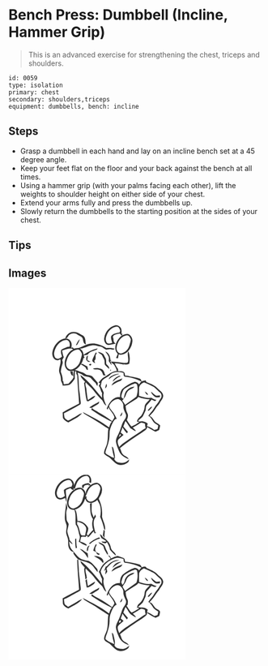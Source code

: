 # Bench Press: Dumbbell (Incline, Hammer Grip)
> This is an advanced exercise for strengthening the chest, triceps and shoulders.

``` 
id: 0059 
type: isolation 
primary: chest 
secondary: shoulders,triceps 
equipment: dumbbells, bench: incline 
``` 

## Steps

 - Grasp a dumbbell in each hand and lay on an incline bench set at a 45 degree angle.
 - Keep your feet flat on the floor and your back against the bench at all times.
 - Using a hammer grip (with your palms facing each other), lift the weights to shoulder height on either side of your chest.
 - Extend your arms fully and press the dumbbells up.
 - Slowly return the dumbbells to the starting position at the sides of your chest.

## Tips


## Images

<svg width="263pt" height="275pt" viewBox="0 0 263 275" xmlns="http://www.w3.org/2000/svg">
  <g fill="#FFF">
    <path d="M0 0h263v275H0V0m141.82 74.04c-.57 4.22 1.62 9.6 6.31 10.19 3.67-.37 7.27-1.32 10.9-2.01-2.74-1.31-3.77-3.99-3.33-6.89-.35-1.32-1.23-2.7-.71-4.1 2.45-2.84 6.4-3.16 9.8-4.03.99 1.04 2 2.07 3.04 3.09-5.82 4.68-10.08 11.92-9.52 19.56.1 2.94 1.75 5.43 3.6 7.57-.83 2.06-1.69 4.09-2.49 6.16l2.89.21c.32-1.9.69-3.8 1.04-5.7 4.46 1.51 9.13-.54 12.56-3.4 4.05-3.93 7.1-9.11 7.57-14.83 1.07-4.85-1.72-10.26-6.47-11.91-3.2-.65-6.22.94-9.01 2.25.26-.71.79-2.12 1.05-2.83l-1.66.42c.39-3.46.65-7.46-1.97-10.17-1.99-1.85-4.74-3.38-7.52-2.43-8.64 2.06-14.9 10.25-16.08 18.85m-57.77.42c3.95.44 3.89-4.48 6.91-5.78 3.35-2.27 7.93-2.35 11.22.08 2.83 1.98 7.28 2.84 8.08 6.72.56 3.03.9 6.9 4.49 7.76-.9-4.39-.19-9.82-4.16-12.86-4.57-2.47-9.06-6.07-14.58-5.52-5.67-.05-10.44 4.32-11.96 9.6M64.9 95.84c-.3 4.27 1.6 9.71 6.26 10.75 1.98.75 3.86-.48 5.64-1.19 1.97 6.86-3.85 13.7-1.16 20.51 1.37 3.19 2.05 6.59 2.1 10.06-.01 2.99 2.83 5.24 2.37 8.24 3.54-.23 7.21-.26 10.6-1.39 3.29-2.11 5.4-5.55 7.58-8.71-.25-3.7-.04-7.41.12-11.12.48.12 1.43.35 1.9.47.12 1.21.24 2.43.37 3.65.77 1.14 1.41 2.39 1.28 3.82.41 13.34 1.88 26.61 2.68 39.93-8.12 4.33-16.45 8.29-24.36 13 .26 2.85.08 5.74.45 8.58 1.73 3.05 4.79 5.07 7.97 6.38 6.93-4.3 15.07-7.33 20.3-13.83-4.68 1.08-8.15 4.63-12.42 6.61-2.88 1.3-5.34 3.87-8.49 4.32-1.77-1.06-3.65-2.2-4.88-3.89-.67-2.2-.75-4.53-1.04-6.79 8.08-3.76 15.77-8.32 23.53-12.68 1.86-.69 1.39-2.98 1.29-4.53-.71-5.39-1.1-10.82-2-16.19-1.35-8.86-.22-18.05-2.53-26.76 2.71.94 5.58 1.72 7.74 3.72 3.42 3.06 8.97 1.21 12.17 4.67 2.18 2.49 4.37 4.98 6.89 7.13.52 1.61 1.36 3.05 2.64 4.18l.54-4.61c-2.55-2.98-5.14-5.93-7.68-8.91-2.51-2.61-6.39-2.11-9.58-3.15-2.09-1.28-3.91-3.11-6.42-3.55-3.56-.93-6.7-3.53-10.55-3.01 3.46-2.29 6.93-4.87 8.84-8.69 2.53 1.26 4.97 2.69 7.08 4.59 1.01 1.37 1.27 4.14 3.58 3.49-.16-1.62-.48-3.22-.72-4.82-2.46-1.29-4.8-2.8-7.29-4.03-.57.09-1.72.25-2.3.33 2.18-2.62 2.82-5.99 3.8-9.14.38.07 1.14.22 1.51.3-.35-1.38-.83-2.72-1.25-4.07 2.21-.61 5.17.04 6.71-2.04 2.71-3.62 7.52-4.22 11.45-5.87 1.23-.3 1.94-1.28 2.44-2.37-7.51 1.63-14.43 5.28-20.8 9.47-.16-3.74-2.13-7.32-5.52-9.05 6.43-.42 11.98-4.33 18.36-4.94 4.06-.44 7.86 1.36 11.84 1.8 3.43.41 5.62 3.49 8.76 4.62 2.41-.19 4.8-1.25 7.22-.56 1.87.45 4.12 1.13 5.47-.73-3.9-1.64-8.17-1.54-12.29-1.12-5.44-3.48-11.62-5.6-17.94-6.7-8.2-1.02-15.53 3.47-22.79 6.48-2.39.13-4.79.39-7.09 1.11-.9-.63-1.78-1.28-2.65-1.95l-1.41 1.37c.18-2.97.93-6.12-.38-8.95-1.53-4.24-6.54-6.68-10.83-5.25-9.31 2.58-15.93 11.63-17.11 21.01m34.96-11.25c.41-.1 1.22-.32 1.62-.42 1.8-2.63 3.27-5.53 4.23-8.57-2.79 2.35-4.22 5.82-5.85 8.99m32.81 9.78c1.09 2.29 3.71 2.89 5.52 4.44 1.25 1.82 1.88 4 3.11 5.84 1.82 2.73.43 6.32 1.83 9.13 1.87 2.08 4 3.9 6.06 5.79.49-3.18-2.09-5.21-4.2-7.04-.51-3.31.44-7.12-1.76-9.94-1.04-1.62-1.61-3.51-2.83-5.01-2.21-1.78-5-2.62-7.73-3.21m10.74-.64c1.79 2.72 4.08 5.19 5.18 8.31.44 1.99.09 4.05-.02 6.06 1.23 2.09 2.54 4.15 4.15 5.98.19-2.12-.76-4-1.99-5.64.69-.49 1.36-.99 2.04-1.49l-1.56-.03c-.31-5.24-2.3-11.36-7.8-13.19m-14.05 1.6c-1.33 2.93-2.98 5.7-4.27 8.65-.39 1.48-1.7 3.5-.24 4.82.99 1.06 2.3 1.71 3.52 2.48-.39-1.28-.8-2.55-1.23-3.82 2.85-1.81 1.81-5.37 1.98-8.22.6-1.07 1.18-2.14 1.76-3.22-.38-.17-1.14-.52-1.52-.69m47.72 13.68c-.57 2.22-3.34 1.6-5.05 1.72-6.79-.92-13.63-1.59-20.46-2.19 1.16 2.05 2.97 3.51 4.89 4.8 1.46 3.04 3.57 5.84 4.03 9.27-7.32.26-12.57 5.93-18.71 9.15-3.63 1.67-5.73 5.24-8.37 7.98.63.32 1.9.95 2.54 1.26-.7 1.16-1.41 2.32-2.12 3.48 2.57 3.13 2.49 7.39 4.89 10.53-.31 2.46-.22 4.93 0 7.39-10.17-11.68-19.45-24.5-31.98-33.81.29 4.35 4.36 6.96 6.86 10.11-.37.34-1.11 1.01-1.48 1.34l-.04.71c1.47 8.79 1.68 17.76 3.93 26.41.48.14 1.46.42 1.95.56 3.87-2.3 8.64-3.98 10.75-8.29-4.23.89-7.53 3.96-11.08 6.23-.91-5.22-1.79-10.44-2.08-15.75-.13-3.49-2.83-7.08-.95-10.45 3.44 4.17 7.98 7.31 11.22 11.67 3.89 5.35 8.34 10.27 13.1 14.86 1.91 2.76 2.68 6.46 6.09 7.9-2.33-6-5.66-12.53-3.73-19.06-1.3-3.4-2.96-6.65-4.71-9.83.37-2.38 1.2-4.66 1.62-7.03 2.83-4.67 8.66-5.65 12.25-9.48 5.08-5.37 13.4-5 19.94-3.13.49 1.9-.31 5.07 2.16 5.67 8.44.98 16.91 2.93 24.31 7.24-1.16 1.37-2.3 2.76-3.37 4.2-1.34-2.28-3.77-3.93-6.46-3.95-6.87 2.24-13.21 6.05-18.52 10.91-2.45 3.32-3.54 7.76-3.06 11.82-2.47-.06-5.06-.1-7.29 1.11-6.45 2.96-9.97 9.61-12.55 15.87l1.38 1.54c.44-1.24.87-2.48 1.32-3.71 2.02 5.5 7.37 9.18 8.7 14.96-.63 2.18-2.21 3.92-3.41 5.79-6.46-4.84-13.19-9.3-20.28-13.14-3.24-2.04-7-3.36-9.67-6.2-.35.86-.66 1.73-.95 2.61 5.51 3.26 10.51 7.32 16.26 10.16 4.81 2.47 9.34 5.5 14.42 7.43-2.63 2.05-3.05 5.58-4.3 8.47-11.9-9.32-25.73-15.75-39-22.82.76 1.07 1.51 2.2 2.69 2.84 6.41 4.11 13.24 7.53 19.5 11.86 5.32 3.26 10.33 7 15.8 10.01-1.33 6.88-.29 13.98-1.82 20.84-.96 5.52-4.89 10.26-4.6 16.04 2.12 2.49 4.98 4.03 7.8 5.58 4.28 3.45 7.56 8.26 12.76 10.51 5.53 1.91 11.64-.08 15.77-4.07.35-1.18.71-2.35 1.07-3.52-2.86 2.96-6.7 5.61-11.02 5.16-3.28-.3-6.99-.54-9.42-3.07-.63-.95-2.26-2.04-1.48-3.28.17-.32.52-.94.69-1.26-.03-4.64-1.23-9.16-2.36-13.63-.2-1.3-1.03-2.23-2.23-2.72.76 5.49 1.71 10.99 3.56 16.22-2.94.51-5.63-2.13-8.27-3.31-1.94-1.33-5.84-2.48-4.68-5.52 1.38-5.01 3.62-9.75 4.64-14.87 1.52-4.92 1.14-10.11 1.43-15.17.94-4.89 2.81-9.6 5.18-13.97 1.35-1.92 2.62-4.59 5.35-4.54-2.11-4.07-4.01-8.33-7.15-11.74-1.66-2.31-4.08-4.64-4.14-7.63 1.6-3.21 3.9-6.2 7.08-7.99 2.56-1.59 6.01-2.76 8.76-.91 3.16 2.2 5.64 5.88 5.28 9.89-.21 4.36 2.29 8.07 3.8 11.97 1.01 3.19-.85 6.05-2.64 8.5-3.71 4.98-4.36 11.35-6.98 16.85-1.78 4.87-5.39 9.26-5.25 14.66.84 5.44 2.99 10.59 5.35 15.53 2.73 5.28 8.09 8.31 13.47 10.34-1.33-3.71-5.81-4.05-8.23-6.75-2.71-2.42-2.67-6.39-4.61-9.31 10.39-8.35 21.42-15.86 32.66-23.02 2.77-2.61 7.33-4.13 7.8-8.4 3.99 2.46 7.85 5.25 12.25 6.95 1.88-.84 3.91-1.47 5.52-2.79.67-2.09 1-4.25 1.48-6.38-1.57-1.8-3.6-3.03-5.66-4.17-4.29-2.31-5.02-8.61-10.23-9.66 2.95-3.32 6.28-6.37 8.47-10.3 2.11-3.96 5.86-6.74 7.63-10.92 2.08-2.94 4.74-6.11 4.09-9.99-.98-4.59-5.52-6.75-8.43-9.97-4.43-4.67-10.62-6.9-16.41-9.35-.26-.58-.79-1.75-1.05-2.33-2.13.19-4.2.74-6.21 1.48-.13-1.78-1-3.52-2.78-4.13-4.58-1.72-9.43-2.49-14.25-3.2-2.45-.61-4.9-1.32-7.46-1.22-.1-1.69.03-3.6-1.33-4.87-2.45-2.18-5.97-1.5-8.97-1.81l.16-2.89c-1.91-2.75-3.9-5.5-4.92-8.73 4.15.11 8.24.83 12.3 1.67.05.51.15 1.55.19 2.07.06-.55.16-1.64.21-2.18 2.95.6 5.97.52 8.7-.85 1.34-6.05 1-12.7-1.32-18.45-2.29 4.89.86 10.46-.53 15.59m-61.69-2.47c.86.82 1.71 1.66 2.55 2.51l3.69-.12c-1.49-.9-3.09-1.56-4.68-2.24.18-2.37.39-4.73.73-7.07-2.59 1.52-2.76 4.2-2.29 6.92m5.9 5.57c-1.12-.18-2.93 1.57-1.17 2.15 1.95 1.17 4.17-2.44 1.17-2.15m3.87 6.93c2.28 2.32 5.88.7 8.71 1.65 4.09.58 5.35 5.05 6.63 8.32 1.21.18 2.43.29 3.66.36-.36-.5-1.1-1.48-1.46-1.97-.62-3.04-1.93-6.55-5.06-7.75-3.93-1.55-8.4-1.71-12.48-.61m25.44 2.06c.03 3.27 3.1-1.4 0 0m3.78 8.15c-2.52 1.23-5.31 2.75-5.76 5.82 4.32-4.13 9.74-6.63 15.55-7.89-3.42-.68-6.77.6-9.79 2.07m.02 9.18c3.82-3.18 7.49-6.76 12.47-8.05-.95-.2-1.9-.41-2.84-.61-3.97 1.79-8.34 4.15-9.63 8.66m-1.76 5.73c4.13-2.59 8.29-5.17 12.95-6.72 1.85-.48 2.42-2.42 3.21-3.92-5.84 2.53-13.38 4.23-16.16 10.64m-7.7-2.65c-.75 2.23-1.45 4.49-1.81 6.83 2.37-1.48 3.62-4.41 1.81-6.83m-25.13 35.53c1.29.08 2.58.14 3.88.15 3.24-2.29 6.84-4.05 10.02-6.41.23-.74.68-2.2.9-2.93-4.9 3.09-10.54 5.18-14.8 9.19m45.51 12.5c2.89-.38 3.27-3.45 3.27-5.81-1.56 1.64-2.5 3.71-3.27 5.81z"/>
    <path d="M145.91 68.82c2.51-6.13 8.2-11.49 15.08-11.77 2.89.49 3.63 3.67 4.6 5.97-.22.65-.64 1.94-.85 2.59-3.9.69-8.11 1.39-11.3 3.89-3.41 3.11-.24 8.03.23 11.76-2.5.33-5.59 1.79-7.74-.24-2.76-3.56-1.79-8.42-.02-12.2zM175.15 70c3.4-.8 5.19 3.3 6.18 5.87-.2 3.11-1.39 6.03-2.19 9.01-1.5 5.76-6.36 10.52-12.16 11.86-3.95.05-6.99-3.9-6.79-7.69.86-8.34 5.89-17.7 14.96-19.05zM67.48 96.96c1.07-9.59 8.26-19.75 18.58-20.25 4.42.71 5.48 6.25 4.36 9.91-1.08.15-2.14.3-3.21.47-2.97 1.47-6.29 2.28-9.03 4.21-1.2 3.32.09 6.83 1.14 9.99-2.08 2.06-5.18 4.16-8.19 2.86-2.91-.99-3.36-4.57-3.65-7.19z"/>
    <path d="M79.49 92.51c5.25-1.44 11.01-4.74 16.31-1.83-5.91 2.53-9.55 8.56-11.54 14.44-1.79 5.19-1.57 11.94 2.83 15.78 2.83 2.26 6.41 1.97 9.73 1.36-.28 3.22-1.14 6.47-.35 9.69-1.78 3.68-4.95 6.29-7.44 9.44-2.35.4-4.72.66-7.08.96-.29-1.61-.58-3.22-.81-4.85l-.94.18c.61-4.82-1.04-9.33-2.67-13.76.21-4.15 1.38-8.17 2.59-12.12.63-1.77-.03-3.59-.56-5.28.76-1.49 1.58-2.95 2.4-4.41-1.38-3.04-1.95-6.33-2.47-9.6m11.84 30.71c1.04 2.43 1.02 6.05 4.3 6.63-.05-2.17-.25-4.33-.41-6.5-.97-.03-2.92-.1-3.89-.13z"/>
    <path d="M102.05 90.97c3.6-.85 5.46 3.49 6.73 6.13.05 3.51-1.48 6.78-2.32 10.13-1.68 6.69-7.49 12.52-14.44 13.41-5.69-.8-8.11-7.81-5.95-12.65 1.77-7.89 7.46-15.87 15.98-17.02zM193.51 149c-.39-4.42 3.5-8.45 7.52-9.56 3.9 1.55 7.64 3.51 11.45 5.27 4.95 1.98 8.01 6.58 12.06 9.83 2.66 2.04 3.03 6.29.98 8.87-1.95 2.49-3.03 5.55-5.2 7.85-3.25 3.29-4.76 7.83-7.91 11.18-1.94 2.04-3.65 4.28-5.18 6.65 5.01 2.29 5.86 8.43 10.26 11.39 1.43.99 2.96 1.82 4.45 2.72-.38 1.78-.48 3.65-1.2 5.34-1.54.53-3.14.82-4.71 1.21-3.42-2.13-6.81-4.51-10.78-5.49.09-1.37 1.4-2.91.75-4.22-2.17-1.9-5.16-2.37-7.84-3.16-2.05.4-4.23.79-5.89-.78 2.53-2.66 6.22-4.42 7.64-7.97 1.02-2.38 2.13-4.71 3.25-7.04.85-2.64-.13-5.9 1.99-8.08 2.34-2.62 4.76-5.17 6.9-7.97 1.7.78 3.41 1.53 5.13 2.3.7-.65 1.4-1.29 2.1-1.94-2.75-.36-5.21-1.61-7.45-3.18-6.27 1.3-12.45-.91-18.36-2.78-.05-3.49-.04-6.96.04-10.44m8.49 4.07c1.19 1.95 2.08 5.09 4.95 4.75-1.07-2.11-2.77-3.8-4.95-4.75m9.13.09c.82 3.05 3.05 5.47 5.44 7.42 2.13 1.91 5.18.97 7.74.8.05-.89.1-1.79.16-2.69-1.84.28-3.68.6-5.54.55-2.95-1.55-5.07-4.22-7.8-6.08m-4.26 26.92l-.4 1.25c.43 0 1.29.01 1.72.02 1.85-1.83 3.58-3.81 4.84-6.1-2.81.32-4.06 3.29-6.16 4.83zM176.35 146.24c3.06-1.99 6.4-3.51 9.84-4.71 1.43-.71 3.01 0 4.2.85 1.64 5.85 1.16 12.38-.76 18.08-5.42 4.23-11.34 7.98-16.76 12.28-1.23-2.24-2.62-4.39-4.3-6.32 1.51-2.06 3.18-4 4.52-6.18 1.21-2.48 1.7-5.35 3.63-7.43 2.57-3.35 7.31-3.73 9.99-6.96-4.66-.07-8.89 2.64-11.89 6-3.03 3.36-2.82 8.15-4.54 12.12-.99-1.01-2.36-1.72-3.04-2.98-.01-3.02 1.24-5.86 2.27-8.64.99-3.17 4.3-4.44 6.84-6.11z"/>
    <path d="M189.2 164.28c1.37-.74 2.25-2.06 3.23-3.22 5.34 2.25 11.16 3.28 16.94 3.51-2.93 3.5-7.66 6.47-7.66 11.54-.37 4.58-2.46 8.91-5.05 12.63-2.67 2.62-6.4 4.85-6.04 9.17.94-.07 2.82-.23 3.76-.3a44.31 44.31 0 0 1-12.16 7.19c-2.62-2.99-4.86-6.29-6.8-9.75 1.19-3.01 2.58-6.55.9-9.64-1.83-3.46-2.49-7.3-2.7-11.17 5.1-3.47 10.37-6.67 15.58-9.96z"/>
    <path d="M173.24 196.65c3.01 3.18 4.95 7.14 7.47 10.67 2.86 1.24 5.07 3.67 8.14 4.46-1.03-2.21-2.86-3.84-4.74-5.31 4.06-2.22 7.96-4.71 11.88-7.15 2.15-.53 4.23.64 6.21 1.35.2 2.24.58 4.46 1.05 6.66-3.41 1.32-6.06 3.91-9.08 5.87-7.79 5.15-15.56 10.33-23.2 15.69-2.57 1.73-4.79 3.91-6.82 6.24-1.44-3.25-3.39-7.14-1.66-10.64 2.45-2.68 5.37-4.87 8-7.37-1.41-1.18-2.82-2.36-4.21-3.57 1.05-2.43 1.9-4.94 2.67-7.48 1.96 3.15 4.09 6.18 6.61 8.91.47-.8.93-1.59 1.4-2.38-2.31-2.56-4.49-5.22-6.75-7.81 1.09-2.68 1.92-5.46 3.03-8.14z"/>
    <path d="M165.31 215.92c.52.51 1.04 1.04 1.56 1.57-1.15 1.04-2.31 2.07-3.47 3.11.63-1.56 1.26-3.13 1.91-4.68z"/>
  </g>
  <g fill="#333">
    <path d="M141.82 74.04c1.18-8.6 7.44-16.79 16.08-18.85 2.78-.95 5.53.58 7.52 2.43 2.62 2.71 2.36 6.71 1.97 10.17l1.66-.42c-.26.71-.79 2.12-1.05 2.83 2.79-1.31 5.81-2.9 9.01-2.25 4.75 1.65 7.54 7.06 6.47 11.91-.47 5.72-3.52 10.9-7.57 14.83-3.43 2.86-8.1 4.91-12.56 3.4-.35 1.9-.72 3.8-1.04 5.7l-2.89-.21c.8-2.07 1.66-4.1 2.49-6.16-1.85-2.14-3.5-4.63-3.6-7.57-.56-7.64 3.7-14.88 9.52-19.56-1.04-1.02-2.05-2.05-3.04-3.09-3.4.87-7.35 1.19-9.8 4.03-.52 1.4.36 2.78.71 4.1-.44 2.9.59 5.58 3.33 6.89-3.63.69-7.23 1.64-10.9 2.01-4.69-.59-6.88-5.97-6.31-10.19m4.09-5.22c-1.77 3.78-2.74 8.64.02 12.2 2.15 2.03 5.24.57 7.74.24-.47-3.73-3.64-8.65-.23-11.76 3.19-2.5 7.4-3.2 11.3-3.89.21-.65.63-1.94.85-2.59-.97-2.3-1.71-5.48-4.6-5.97-6.88.28-12.57 5.64-15.08 11.77M175.15 70c-9.07 1.35-14.1 10.71-14.96 19.05-.2 3.79 2.84 7.74 6.79 7.69 5.8-1.34 10.66-6.1 12.16-11.86.8-2.98 1.99-5.9 2.19-9.01-.99-2.57-2.78-6.67-6.18-5.87zM84.05 74.46c1.52-5.28 6.29-9.65 11.96-9.6 5.52-.55 10.01 3.05 14.58 5.52 3.97 3.04 3.26 8.47 4.16 12.86-3.59-.86-3.93-4.73-4.49-7.76-.8-3.88-5.25-4.74-8.08-6.72-3.29-2.43-7.87-2.35-11.22-.08-3.02 1.3-2.96 6.22-6.91 5.78z"/>
    <path d="M64.9 95.84c1.18-9.38 7.8-18.43 17.11-21.01 4.29-1.43 9.3 1.01 10.83 5.25 1.31 2.83.56 5.98.38 8.95l1.41-1.37c.87.67 1.75 1.32 2.65 1.95 2.3-.72 4.7-.98 7.09-1.11 7.26-3.01 14.59-7.5 22.79-6.48 6.32 1.1 12.5 3.22 17.94 6.7 4.12-.42 8.39-.52 12.29 1.12-1.35 1.86-3.6 1.18-5.47.73-2.42-.69-4.81.37-7.22.56-3.14-1.13-5.33-4.21-8.76-4.62-3.98-.44-7.78-2.24-11.84-1.8-6.38.61-11.93 4.52-18.36 4.94 3.39 1.73 5.36 5.31 5.52 9.05 6.37-4.19 13.29-7.84 20.8-9.47-.5 1.09-1.21 2.07-2.44 2.37-3.93 1.65-8.74 2.25-11.45 5.87-1.54 2.08-4.5 1.43-6.71 2.04.42 1.35.9 2.69 1.25 4.07-.37-.08-1.13-.23-1.51-.3-.98 3.15-1.62 6.52-3.8 9.14.58-.08 1.73-.24 2.3-.33 2.49 1.23 4.83 2.74 7.29 4.03.24 1.6.56 3.2.72 4.82-2.31.65-2.57-2.12-3.58-3.49-2.11-1.9-4.55-3.33-7.08-4.59-1.91 3.82-5.38 6.4-8.84 8.69 3.85-.52 6.99 2.08 10.55 3.01 2.51.44 4.33 2.27 6.42 3.55 3.19 1.04 7.07.54 9.58 3.15 2.54 2.98 5.13 5.93 7.68 8.91l-.54 4.61c-1.28-1.13-2.12-2.57-2.64-4.18-2.52-2.15-4.71-4.64-6.89-7.13-3.2-3.46-8.75-1.61-12.17-4.67-2.16-2-5.03-2.78-7.74-3.72 2.31 8.71 1.18 17.9 2.53 26.76.9 5.37 1.29 10.8 2 16.19.1 1.55.57 3.84-1.29 4.53-7.76 4.36-15.45 8.92-23.53 12.68.29 2.26.37 4.59 1.04 6.79 1.23 1.69 3.11 2.83 4.88 3.89 3.15-.45 5.61-3.02 8.49-4.32 4.27-1.98 7.74-5.53 12.42-6.61-5.23 6.5-13.37 9.53-20.3 13.83-3.18-1.31-6.24-3.33-7.97-6.38-.37-2.84-.19-5.73-.45-8.58 7.91-4.71 16.24-8.67 24.36-13-.8-13.32-2.27-26.59-2.68-39.93.13-1.43-.51-2.68-1.28-3.82-.13-1.22-.25-2.44-.37-3.65-.47-.12-1.42-.35-1.9-.47-.16 3.71-.37 7.42-.12 11.12-2.18 3.16-4.29 6.6-7.58 8.71-3.39 1.13-7.06 1.16-10.6 1.39.46-3-2.38-5.25-2.37-8.24-.05-3.47-.73-6.87-2.1-10.06-2.69-6.81 3.13-13.65 1.16-20.51-1.78.71-3.66 1.94-5.64 1.19-4.66-1.04-6.56-6.48-6.26-10.75m2.58 1.12c.29 2.62.74 6.2 3.65 7.19 3.01 1.3 6.11-.8 8.19-2.86-1.05-3.16-2.34-6.67-1.14-9.99 2.74-1.93 6.06-2.74 9.03-4.21 1.07-.17 2.13-.32 3.21-.47 1.12-3.66.06-9.2-4.36-9.91-10.32.5-17.51 10.66-18.58 20.25m12.01-4.45c.52 3.27 1.09 6.56 2.47 9.6-.82 1.46-1.64 2.92-2.4 4.41.53 1.69 1.19 3.51.56 5.28-1.21 3.95-2.38 7.97-2.59 12.12 1.63 4.43 3.28 8.94 2.67 13.76l.94-.18c.23 1.63.52 3.24.81 4.85 2.36-.3 4.73-.56 7.08-.96 2.49-3.15 5.66-5.76 7.44-9.44-.79-3.22.07-6.47.35-9.69-3.32.61-6.9.9-9.73-1.36-4.4-3.84-4.62-10.59-2.83-15.78 1.99-5.88 5.63-11.91 11.54-14.44-5.3-2.91-11.06.39-16.31 1.83m22.56-1.54c-8.52 1.15-14.21 9.13-15.98 17.02-2.16 4.84.26 11.85 5.95 12.65 6.95-.89 12.76-6.72 14.44-13.41.84-3.35 2.37-6.62 2.32-10.13-1.27-2.64-3.13-6.98-6.73-6.13z"/>
    <path d="M99.86 84.59c1.63-3.17 3.06-6.64 5.85-8.99-.96 3.04-2.43 5.94-4.23 8.57-.4.1-1.21.32-1.62.42zM132.67 94.37c2.73.59 5.52 1.43 7.73 3.21 1.22 1.5 1.79 3.39 2.83 5.01 2.2 2.82 1.25 6.63 1.76 9.94 2.11 1.83 4.69 3.86 4.2 7.04-2.06-1.89-4.19-3.71-6.06-5.79-1.4-2.81-.01-6.4-1.83-9.13-1.23-1.84-1.86-4.02-3.11-5.84-1.81-1.55-4.43-2.15-5.52-4.44zM143.41 93.73c5.5 1.83 7.49 7.95 7.8 13.19l1.56.03c-.68.5-1.35 1-2.04 1.49 1.23 1.64 2.18 3.52 1.99 5.64-1.61-1.83-2.92-3.89-4.15-5.98.11-2.01.46-4.07.02-6.06-1.1-3.12-3.39-5.59-5.18-8.31zM129.36 95.33c.38.17 1.14.52 1.52.69-.58 1.08-1.16 2.15-1.76 3.22-.17 2.85.87 6.41-1.98 8.22.43 1.27.84 2.54 1.23 3.82-1.22-.77-2.53-1.42-3.52-2.48-1.46-1.32-.15-3.34.24-4.82 1.29-2.95 2.94-5.72 4.27-8.65z"/>
    <path d="M177.08 109.01c1.39-5.13-1.76-10.7.53-15.59 2.32 5.75 2.66 12.4 1.32 18.45-2.73 1.37-5.75 1.45-8.7.85-.05.54-.15 1.63-.21 2.18-.04-.52-.14-1.56-.19-2.07-4.06-.84-8.15-1.56-12.3-1.67 1.02 3.23 3.01 5.98 4.92 8.73l-.16 2.89c3 .31 6.52-.37 8.97 1.81 1.36 1.27 1.23 3.18 1.33 4.87 2.56-.1 5.01.61 7.46 1.22 4.82.71 9.67 1.48 14.25 3.2 1.78.61 2.65 2.35 2.78 4.13 2.01-.74 4.08-1.29 6.21-1.48.26.58.79 1.75 1.05 2.33 5.79 2.45 11.98 4.68 16.41 9.35 2.91 3.22 7.45 5.38 8.43 9.97.65 3.88-2.01 7.05-4.09 9.99-1.77 4.18-5.52 6.96-7.63 10.92-2.19 3.93-5.52 6.98-8.47 10.3 5.21 1.05 5.94 7.35 10.23 9.66 2.06 1.14 4.09 2.37 5.66 4.17-.48 2.13-.81 4.29-1.48 6.38-1.61 1.32-3.64 1.95-5.52 2.79-4.4-1.7-8.26-4.49-12.25-6.95-.47 4.27-5.03 5.79-7.8 8.4-11.24 7.16-22.27 14.67-32.66 23.02 1.94 2.92 1.9 6.89 4.61 9.31 2.42 2.7 6.9 3.04 8.23 6.75-5.38-2.03-10.74-5.06-13.47-10.34-2.36-4.94-4.51-10.09-5.35-15.53-.14-5.4 3.47-9.79 5.25-14.66 2.62-5.5 3.27-11.87 6.98-16.85 1.79-2.45 3.65-5.31 2.64-8.5-1.51-3.9-4.01-7.61-3.8-11.97.36-4.01-2.12-7.69-5.28-9.89-2.75-1.85-6.2-.68-8.76.91-3.18 1.79-5.48 4.78-7.08 7.99.06 2.99 2.48 5.32 4.14 7.63 3.14 3.41 5.04 7.67 7.15 11.74-2.73-.05-4 2.62-5.35 4.54-2.37 4.37-4.24 9.08-5.18 13.97-.29 5.06.09 10.25-1.43 15.17-1.02 5.12-3.26 9.86-4.64 14.87-1.16 3.04 2.74 4.19 4.68 5.52 2.64 1.18 5.33 3.82 8.27 3.31-1.85-5.23-2.8-10.73-3.56-16.22 1.2.49 2.03 1.42 2.23 2.72 1.13 4.47 2.33 8.99 2.36 13.63-.17.32-.52.94-.69 1.26-.78 1.24.85 2.33 1.48 3.28 2.43 2.53 6.14 2.77 9.42 3.07 4.32.45 8.16-2.2 11.02-5.16-.36 1.17-.72 2.34-1.07 3.52-4.13 3.99-10.24 5.98-15.77 4.07-5.2-2.25-8.48-7.06-12.76-10.51-2.82-1.55-5.68-3.09-7.8-5.58-.29-5.78 3.64-10.52 4.6-16.04 1.53-6.86.49-13.96 1.82-20.84-5.47-3.01-10.48-6.75-15.8-10.01-6.26-4.33-13.09-7.75-19.5-11.86-1.18-.64-1.93-1.77-2.69-2.84 13.27 7.07 27.1 13.5 39 22.82 1.25-2.89 1.67-6.42 4.3-8.47-5.08-1.93-9.61-4.96-14.42-7.43-5.75-2.84-10.75-6.9-16.26-10.16.29-.88.6-1.75.95-2.61 2.67 2.84 6.43 4.16 9.67 6.2 7.09 3.84 13.82 8.3 20.28 13.14 1.2-1.87 2.78-3.61 3.41-5.79-1.33-5.78-6.68-9.46-8.7-14.96-.45 1.23-.88 2.47-1.32 3.71l-1.38-1.54c2.58-6.26 6.1-12.91 12.55-15.87 2.23-1.21 4.82-1.17 7.29-1.11-.48-4.06.61-8.5 3.06-11.82 5.31-4.86 11.65-8.67 18.52-10.91 2.69.02 5.12 1.67 6.46 3.95 1.07-1.44 2.21-2.83 3.37-4.2-7.4-4.31-15.87-6.26-24.31-7.24-2.47-.6-1.67-3.77-2.16-5.67-6.54-1.87-14.86-2.24-19.94 3.13-3.59 3.83-9.42 4.81-12.25 9.48-.42 2.37-1.25 4.65-1.62 7.03 1.75 3.18 3.41 6.43 4.71 9.83-1.93 6.53 1.4 13.06 3.73 19.06-3.41-1.44-4.18-5.14-6.09-7.9-4.76-4.59-9.21-9.51-13.1-14.86-3.24-4.36-7.78-7.5-11.22-11.67-1.88 3.37.82 6.96.95 10.45.29 5.31 1.17 10.53 2.08 15.75 3.55-2.27 6.85-5.34 11.08-6.23-2.11 4.31-6.88 5.99-10.75 8.29-.49-.14-1.47-.42-1.95-.56-2.25-8.65-2.46-17.62-3.93-26.41l.04-.71c.37-.33 1.11-1 1.48-1.34-2.5-3.15-6.57-5.76-6.86-10.11 12.53 9.31 21.81 22.13 31.98 33.81-.22-2.46-.31-4.93 0-7.39-2.4-3.14-2.32-7.4-4.89-10.53.71-1.16 1.42-2.32 2.12-3.48-.64-.31-1.91-.94-2.54-1.26 2.64-2.74 4.74-6.31 8.37-7.98 6.14-3.22 11.39-8.89 18.71-9.15-.46-3.43-2.57-6.23-4.03-9.27-1.92-1.29-3.73-2.75-4.89-4.8 6.83.6 13.67 1.27 20.46 2.19 1.71-.12 4.48.5 5.05-1.72M193.51 149c-.08 3.48-.09 6.95-.04 10.44 5.91 1.87 12.09 4.08 18.36 2.78 2.24 1.57 4.7 2.82 7.45 3.18-.7.65-1.4 1.29-2.1 1.94-1.72-.77-3.43-1.52-5.13-2.3-2.14 2.8-4.56 5.35-6.9 7.97-2.12 2.18-1.14 5.44-1.99 8.08-1.12 2.33-2.23 4.66-3.25 7.04-1.42 3.55-5.11 5.31-7.64 7.97 1.66 1.57 3.84 1.18 5.89.78 2.68.79 5.67 1.26 7.84 3.16.65 1.31-.66 2.85-.75 4.22 3.97.98 7.36 3.36 10.78 5.49 1.57-.39 3.17-.68 4.71-1.21.72-1.69.82-3.56 1.2-5.34-1.49-.9-3.02-1.73-4.45-2.72-4.4-2.96-5.25-9.1-10.26-11.39 1.53-2.37 3.24-4.61 5.18-6.65 3.15-3.35 4.66-7.89 7.91-11.18 2.17-2.3 3.25-5.36 5.2-7.85 2.05-2.58 1.68-6.83-.98-8.87-4.05-3.25-7.11-7.85-12.06-9.83-3.81-1.76-7.55-3.72-11.45-5.27-4.02 1.11-7.91 5.14-7.52 9.56m-17.16-2.76c-2.54 1.67-5.85 2.94-6.84 6.11-1.03 2.78-2.28 5.62-2.27 8.64.68 1.26 2.05 1.97 3.04 2.98 1.72-3.97 1.51-8.76 4.54-12.12 3-3.36 7.23-6.07 11.89-6-2.68 3.23-7.42 3.61-9.99 6.96-1.93 2.08-2.42 4.95-3.63 7.43-1.34 2.18-3.01 4.12-4.52 6.18 1.68 1.93 3.07 4.08 4.3 6.32 5.42-4.3 11.34-8.05 16.76-12.28 1.92-5.7 2.4-12.23.76-18.08-1.19-.85-2.77-1.56-4.2-.85-3.44 1.2-6.78 2.72-9.84 4.71m12.85 18.04c-5.21 3.29-10.48 6.49-15.58 9.96.21 3.87.87 7.71 2.7 11.17 1.68 3.09.29 6.63-.9 9.64 1.94 3.46 4.18 6.76 6.8 9.75a44.31 44.31 0 0 0 12.16-7.19c-.94.07-2.82.23-3.76.3-.36-4.32 3.37-6.55 6.04-9.17 2.59-3.72 4.68-8.05 5.05-12.63 0-5.07 4.73-8.04 7.66-11.54-5.78-.23-11.6-1.26-16.94-3.51-.98 1.16-1.86 2.48-3.23 3.22m-15.96 32.37c-1.11 2.68-1.94 5.46-3.03 8.14 2.26 2.59 4.44 5.25 6.75 7.81-.47.79-.93 1.58-1.4 2.38-2.52-2.73-4.65-5.76-6.61-8.91-.77 2.54-1.62 5.05-2.67 7.48 1.39 1.21 2.8 2.39 4.21 3.57-2.63 2.5-5.55 4.69-8 7.37-1.73 3.5.22 7.39 1.66 10.64 2.03-2.33 4.25-4.51 6.82-6.24 7.64-5.36 15.41-10.54 23.2-15.69 3.02-1.96 5.67-4.55 9.08-5.87-.47-2.2-.85-4.42-1.05-6.66-1.98-.71-4.06-1.88-6.21-1.35-3.92 2.44-7.82 4.93-11.88 7.15 1.88 1.47 3.71 3.1 4.74 5.31-3.07-.79-5.28-3.22-8.14-4.46-2.52-3.53-4.46-7.49-7.47-10.67m-7.93 19.27c-.65 1.55-1.28 3.12-1.91 4.68 1.16-1.04 2.32-2.07 3.47-3.11-.52-.53-1.04-1.06-1.56-1.57zM115.39 106.54c-.47-2.72-.3-5.4 2.29-6.92-.34 2.34-.55 4.7-.73 7.07 1.59.68 3.19 1.34 4.68 2.24l-3.69.12c-.84-.85-1.69-1.69-2.55-2.51zM121.29 112.11c3-.29.78 3.32-1.17 2.15-1.76-.58.05-2.33 1.17-2.15z"/>
    <path d="M125.16 119.04c4.08-1.1 8.55-.94 12.48.61 3.13 1.2 4.44 4.71 5.06 7.75.36.49 1.1 1.47 1.46 1.97a40.48 40.48 0 0 1-3.66-.36c-1.28-3.27-2.54-7.74-6.63-8.32-2.83-.95-6.43.67-8.71-1.65zM150.6 121.1c3.1-1.4.03 3.27 0 0zM91.33 123.22c.97.03 2.92.1 3.89.13.16 2.17.36 4.33.41 6.5-3.28-.58-3.26-4.2-4.3-6.63zM154.38 129.25c3.02-1.47 6.37-2.75 9.79-2.07-5.81 1.26-11.23 3.76-15.55 7.89.45-3.07 3.24-4.59 5.76-5.82zM154.4 138.43c1.29-4.51 5.66-6.87 9.63-8.66.94.2 1.89.41 2.84.61-4.98 1.29-8.65 4.87-12.47 8.05zM152.64 144.16c2.78-6.41 10.32-8.11 16.16-10.64-.79 1.5-1.36 3.44-3.21 3.92-4.66 1.55-8.82 4.13-12.95 6.72zM144.94 141.51c1.81 2.42.56 5.35-1.81 6.83.36-2.34 1.06-4.6 1.81-6.83zM202 153.07c2.18.95 3.88 2.64 4.95 4.75-2.87.34-3.76-2.8-4.95-4.75zM211.13 153.16c2.73 1.86 4.85 4.53 7.8 6.08 1.86.05 3.7-.27 5.54-.55-.06.9-.11 1.8-.16 2.69-2.56.17-5.61 1.11-7.74-.8-2.39-1.95-4.62-4.37-5.44-7.42zM119.81 177.04c4.26-4.01 9.9-6.1 14.8-9.19-.22.73-.67 2.19-.9 2.93-3.18 2.36-6.78 4.12-10.02 6.41-1.3-.01-2.59-.07-3.88-.15zM206.87 180.08c2.1-1.54 3.35-4.51 6.16-4.83-1.26 2.29-2.99 4.27-4.84 6.1-.43-.01-1.29-.02-1.72-.02l.4-1.25zM165.32 189.54c.77-2.1 1.71-4.17 3.27-5.81 0 2.36-.38 5.43-3.27 5.81z"/>
  </g>
</svg>

<svg width="263pt" height="275pt" viewBox="0 0 263 275" xmlns="http://www.w3.org/2000/svg">
  <g fill="#FFF">
    <path d="M0 0h263v275H0V0m109.03 1.93c-6.36 2.92-10.78 9.28-11.94 16.11 1.21-5.66-3.16-11.9-9.08-11.74-10.17 1.28-17.87 10.76-19.12 20.6-.28 3.85 1.22 8.65 5.17 10.09 3.43 1.35 6.84-.75 10.04-1.81.51 1.99 1.02 3.98 1.48 5.98 1.54-5.99-1.38-11.77-.4-17.77 2.22-.95 4.44-1.9 6.68-2.79.44.48 1.32 1.45 1.75 1.94.94.35 1.87.7 2.79 1.1-4.49 2.94-7.2 7.87-8.81 12.87-1.46 4.26-1.2 9.31 1.56 13 1.94 2.68 5.41 3.42 8.52 3.42 2.76 6.95.96 14.47 1.96 21.67 3.98 4.88 4.03 11.31 5.87 17.07.76 2.86-.72 5.68-1.34 8.43.33.12.97.36 1.29.47 3.03 2.33 6.46 4.23 10.11 5.38l.32-1.6c-2.63-2.56-6.26-3.61-9.68-4.64.46-2.16.72-4.37 1.34-6.49 2.2-1.46 5.03-.28 7.46-.38l-.34-1.59h2.65l-.09 2.33c4.09-1.86 5.61-6.5 9.14-9.08l1.08 3.03c.95-.26 1.9-.52 2.86-.78-.41-.11-1.23-.32-1.63-.43-1.78-7.49-4.92-16.86.86-23.37-.2-.84-.61-2.51-.81-3.35-.89 1.46-1.75 2.95-2.59 4.45-.9-2.65-2.1-5.22-2.77-7.94-.42-4.47-.01-8.96.05-13.43l-2.63 1c.63 7.72-.36 16.23 4.43 22.88-1.87 5.19-1.42 10.78.3 15.94a44.703 44.703 0 0 0-7.27 8.15c-.76-.5-2.05-.58-2.28-1.62 1.03-2.99 2.56-6.12 2.18-9.34-2.82-6.08-9.02-10.55-15.85-10.54-.68-4.03-.62-8.17-1.59-12.16-.53-1.68-.65-3.84-2.65-4.55 7.36-1.46 12.97-7.98 15.06-14.94l.23-.36c.18-.15.54-.44.72-.59.48 2.31 1.86 4.5 4.16 5.32 4.73 2.34 9.79-.75 13.48-3.66 1.58 3.2 3.75 6.21 4.38 9.8.98 5.01.88 10.22-.25 15.2 2.42 5.57 4.5 11.32 5.76 17.27.39.91.86 1.78 1.4 2.61 1.47-7.16-3.01-13.46-4.4-20.25.84-8.93-.65-18.05-4.79-26.05 1.21-3.7 4.15-6.76 4.46-10.83 1.2-4.32-.11-9.62-4.16-11.98-3.88-2.71-8.93-.35-12.23 2.21-1.26-1-2.22-2.7-3.89-2.97-3.07.25-6 1.36-8.62 2.95-.37 1.2-.42 2.39-.14 3.58 1.83 3.04 2.17-1.25 3.15-2.57 2.11-1.35 4.8-1.2 7.17-1.72l-1.4 1.57c.74-.14 2.24-.42 2.99-.56-3.18 3.48-7.04 7.39-6.46 12.53h-.17c-.92-4.64-4.45-9.14-9.51-9.08-3.03.5-6.79 1.29-8.33 4.2-.04-.89-.11-2.69-.15-3.59l1.67 1.6c1.57-4.5 2.49-9.45 5.68-13.17 3.07-3.65 7.6-6.77 12.55-6.38 3.86 1.35 4.31 6.09 3.21 9.49.67.27 2.01.8 2.68 1.07 1.11-4.56.09-9.89-4.46-12.14-2.94.21-6.13-.63-8.81.93M85.4 41.94c-.25 8.4-2.6 16.7-1.8 25.14.39 3.07 1.81 5.88 2.54 8.86.32 3.01-.57 5.96-.71 8.96-.35 3.53 1.51 6.72 2.35 10.05 1.54 4.58-.3 9.69 1.8 14.16 1.12 2.96 3.62 5.45 6.83 5.99-.04.63-.12 1.88-.17 2.51 1.98 2.94 4.01 5.88 6.73 8.19-.29.33-.87 1-1.16 1.33.26 14.62 1.84 29.16 2.81 43.72-8.12 4.32-16.44 8.29-24.36 12.99.25 2.87.08 5.77.49 8.63 1.69 3.06 4.78 5 7.91 6.38 6.95-4.36 15.3-7.3 20.37-14.02-3.93 1.02-6.97 3.77-10.48 5.65-3.44 1.91-6.83 3.91-10.26 5.85-1.68-1.47-3.76-2.56-5.08-4.37-.66-2.22-.74-4.54-.96-6.82 5.49-2.21 10.47-5.45 15.7-8.19 3.01-1.67 6.15-3.17 8.92-5.23.25-1.22.3-2.44.14-3.68-.9-7.99-1.9-15.97-2.71-23.97-.03-6.08-.78-12.11-1.09-18.17 5.72 3.31 12.66 3.33 18.24 6.91 4.51 3.16 6.96 8.31 10.79 12.14-.15-1.95.11-4.2-1.51-5.63-3.28-3.43-6.13-7.47-10.24-9.98-2.67-1.83-6.1-1.25-8.97-2.53-7.79-1.52-11.72-9.18-16.89-14.38-3.49-3.33-4.55-8.36-4.68-13 1.51 1.64 2.91 3.59 5.23 4.09-1.33-2.18-2.91-4.2-4.62-6.09-.44-4.65-3.27-8.72-3.42-13.4.44-3.4 1.68-6.64 2.06-10.04-.77-2.77-3.36-4.89-3.14-7.93-.04-4.72-1.29-9.62.57-14.17 1.42-3.31-.85-6.64-1.23-9.95m55.56 40.25c-.22 2.78-.51 5.57-1.21 8.27.74 1.34 1.51 2.66 2.33 3.96.12-3.4.31-6.79.68-10.17-.6-.69-1.2-1.37-1.8-2.06m-5.52 6.64c.71 1.92 1.35 3.88 2.2 5.75 2.31 1.74 5.03 2.92 7.33 4.7-2.27 1.23-4.79.42-7.19.22 1.37 2.35 4.11 2.47 6.53 2.76.5-.58 1.02-1.15 1.54-1.72 2.05 3.52 4.02 7.12 4.49 11.24 2.86 3.06 5.41 6.69 9.16 8.73-.72-4.95-6.81-6.77-7.74-11.59-.84-6.91-6.16-12.48-11.98-15.78-.78-2.05-2.32-3.52-4.34-4.31m-16.22 13.79c.4.18 1.18.54 1.57.72 4.33-3.92 9.4-6.95 15.15-8.24l-1.7-1.54c-5.51 1.97-10.77 4.98-15.02 9.06m-20.4-6.88c.1 4.69-.04 9.4.9 14.03.6-.36 1.2-.72 1.79-1.08-1.23-4.41-.81-9-1.16-13.51l-1.53.56m34.53 4.7c.94 2.8 4.13 3.32 6.1 5.16 1.89 1.34 1.66 4 2.71 5.88 1.65 2.68 2.85 5.7 5.07 7.98.69-2.55-1.02-4.7-2.01-6.89-1.23-2.32-1.69-4.98-3.1-7.22-2.16-2.73-5.74-3.53-8.77-4.91m-3.56 2.94c-1.99 3.03-3.45 6.39-4.17 9.95 1.51.66 3.02 1.3 4.57 1.89-.56-.92-1.12-1.83-1.69-2.73.09-1.2.17-2.4.24-3.6.29-1.75 3.09-4.19 1.05-5.51m-13.38 11.03c1.78-1.24 1.72-3.47 1.97-5.38.62-1.19 1.23-2.38 1.83-3.58-3.89 1.31-4.21 5.47-3.8 8.96m-10.89-3.93c2.05 1.99 4.3 3.76 6.39 5.72 2.46 2.31 3.96 5.38 5.97 8.05.07-2.43-.17-4.84-.61-7.22-2.79-1.5-5.44-3.25-7.88-5.26l-3.87-1.29m23.94 4.82c1.12 2.03 3.62 5.97 5.88 2.86-1.93-1.02-3.88-2-5.88-2.86m17.72 4.85c1.72 1.39 3.58 2.8 4.07 5.1-4.06 2.5-8.22 5.06-11.34 8.73-2.74 3.06-3.89 7.1-6.03 10.54 2.35 3.18 2.6 7.26 4.77 10.5-.21 2.43-.14 4.88.04 7.31-4.65-5.37-9.08-10.93-13.77-16.27-5.79-6.13-11.18-12.8-18.25-17.53.29 4.12 3.98 6.65 6.37 9.64-.62 1.05-1.03 2.25-.81 3.5.33 4.74 1.59 9.37 1.68 14.14.69-.65 1.38-1.3 2.07-1.94.41-4.89-3.13-9.68-1.42-14.38 3.51 4.12 8 7.31 11.26 11.66 3.52 4.76 7.37 9.31 11.67 13.39 3.28 2.61 3.4 7.66 7.55 9.42-2.32-6.06-5.65-12.59-3.76-19.19-1.12-3.76-3.84-7.01-4.69-10.76 2.84-9.83 11.84-16.56 21.23-19.57 4.11-1.65 8.38.03 12.46.86.58 1.88-.19 5.15 2.29 5.73 8.43.98 16.82 3.02 24.28 7.19-1.13 1.36-2.25 2.74-3.31 4.16-1.48-2.14-3.79-3.87-6.49-3.88-6.68 2.11-12.75 5.85-18.05 10.39-3.02 3.23-3.81 8-3.74 12.28-10.32-.9-17.12 9.12-19.74 17.86.42.12 1.25.35 1.66.46.34-1.16.68-2.31 1.03-3.46 2.15 5.47 7.37 9.23 8.79 15.01-.71 2.14-2.2 3.89-3.42 5.75-6.1-4.52-12.37-8.83-19.06-12.45-3.65-2.24-7.74-3.86-10.91-6.82-.34.84-.63 1.7-.91 2.57 9.77 6.52 19.78 12.79 30.55 17.53-2.4 2.23-3.01 5.56-4.19 8.48-11.93-9.31-25.77-15.78-39.08-22.81.82 1.04 1.59 2.18 2.76 2.86 6.35 4.1 13.13 7.48 19.35 11.78 5.35 3.31 10.44 7.04 15.93 10.12-1.52 8.3.15 17.09-3.07 25.08-1.18 3.61-3.63 7.06-3.22 11.01 1.31 4.02 6 4.73 8.83 7.28 3.69 3.42 6.94 7.54 11.66 9.61 5.52 1.91 11.61-.11 15.73-4.06.39-1.21.79-2.42 1.19-3.62-3.11 3.2-7.38 5.95-12.05 5.13-3.89-.2-8.68-1.4-10.09-5.52 1.73-3.69.11-7.81-.53-11.58-.76-2.4-.63-5.63-3.25-6.89.7 5.53 1.68 11.07 3.58 16.33-.24.06-.72.19-.96.26-4.32-1.77-8.77-3.81-12.18-7.06.09-3.37 1.7-6.44 2.75-9.58 1.94-5.94 3.59-12.09 3.36-18.4-.29-5.42 1.8-10.53 3.94-15.38 1.46-3.01 3.2-6.35 6.57-7.53-1.75-3.29-3.22-6.79-5.6-9.7-2.08-2.62-4.35-5.19-5.58-8.35.29-2.7 2.45-4.83 4.19-6.79 3.06-2.67 7.71-5.55 11.7-3.08 3.13 2.15 5.51 5.78 5.24 9.71-.18 4.4 2.24 8.18 3.8 12.11 1.03 3.2-.85 6.07-2.64 8.54-3.71 4.96-4.34 11.32-6.96 16.8-1.75 4.61-4.87 8.74-5.31 13.77.15 3.11 1.22 6.08 2.22 9.01 1.6 4.01 2.98 8.34 6.17 11.43 2.76 3.22 6.81 4.77 10.64 6.32-1.55-3.55-5.81-4.09-8.31-6.7-2.66-2.46-2.78-6.38-4.62-9.35 6.21-5.02 12.69-9.67 19.24-14.22 6.8-4.91 14.55-8.62 20.49-14.65.51-2.57.7-5.21 1.4-7.75-1.68-1.07-3.4-2.18-5.36-2.65-2.9-.8-6.07.03-8.85-1.32 2.18-2.19 4.88-3.86 6.79-6.31 1.53-2.56 2.49-5.41 3.87-8.05 1.42-2.76.13-6.36 2.31-8.81 2.32-2.65 4.76-5.19 6.91-7.98 2.45 1.04 5.24 2.96 7.5.51-2.78-.64-5.39-1.8-7.73-3.42-6.24 1.32-12.35-.98-18.26-2.69-.07-4.35-.2-8.73.16-13.07 1.15-3.21 3.94-6.05 7.25-7 4.59 1.84 9.01 4.1 13.47 6.24 3.89 2.31 6.64 6.05 10.12 8.88 2.64 2.04 3.02 6.21.99 8.8-2.01 2.74-3.29 5.98-5.69 8.43-2.92 3.21-4.44 7.43-7.41 10.61a48.3 48.3 0 0 0-5.19 6.65c2.72 1.59 4.72 4.02 6.15 6.8 1.83 3.47 5.25 5.54 8.57 7.39-.38 1.74-.55 3.55-1.18 5.23-1.53.54-3.12.87-4.68 1.28-3.33-1.98-6.55-4.43-10.36-5.34l-.01 1.09c3.84 2.62 7.86 5.09 12.16 6.91 1.89-.84 3.92-1.49 5.55-2.81.67-1.97 1.13-4.04 1.25-6.13-1.3-3.1-5.14-3.54-7.29-5.83-2.75-2.84-4.1-7.31-8.38-8.34 5.78-5.11 9.19-12.11 14.22-17.85 1.92-4.27 6.25-7.51 6.08-12.56-.6-4.98-5.47-7.33-8.54-10.69-4.35-4.65-10.5-6.73-16.14-9.35-1.24-3.44-4.93-1.87-7.35-.94-.44-1.94-1.56-3.82-3.63-4.31-6.81-2.12-13.94-3.14-20.97-4.21-.12-2.01-.26-4.7-2.52-5.5-2.8-.99-5.55-2.11-8.38-3-3.4.77-6.65 2.11-9.7 3.79-.69-1.25-1.41-2.47-2.09-3.73-.94-.27-1.87-.53-2.81-.8m-20.71.98c4.77 2.67 9.92 4.98 12.92 9.81 2.76.48.88-3.37.36-4.79-2.98-3.96-8.51-5.23-13.28-5.02m19.23 15.26c-.43.13-1.28.38-1.71.51-.67 2.24-1.55 4.41-2.45 6.57.71-.61 2.15-1.82 2.86-2.43-.36 2.49-.88 4.96-1.13 7.46 1.11-1.33 2.13-2.74 3.13-4.15-.35-1.72-.69-3.44-1.02-5.15 2.27-2.33 4.34-4.85 6.81-6.98 3.41-2.84 7.84-3.86 12.05-4.88-7.28-1.22-14.07 3.72-18.54 9.05m8.55 2.16c3.92-3.32 7.81-6.73 12.74-8.49-5.51-.6-10.86 3.44-12.74 8.49m-1.71 5.72c3.97-2.47 7.91-5.04 12.37-6.53 2.13-.46 3.09-2.43 3.95-4.2-5.98 2.42-13.45 4.26-16.32 10.73m49.4 8.73c1.21 2.06 2.16 5.03 5.06 4.94-1.07-2.19-2.85-3.91-5.06-4.94m9.11.1c1.09 3.4 3.56 6.27 6.54 8.19 2.12.92 4.5.27 6.72.13.05-.91.11-1.81.18-2.71-1.85.23-3.71.52-5.57.48-2.97-1.54-5.1-4.24-7.87-6.09m-97 4.17c.69 3.41 1.33 6.83 1.82 10.28 2.69.42 4.83-1.4 7.05-2.58 2.32-1.38 5.11-2.93 5.29-5.96-3.7 1.92-7.18 4.24-10.61 6.61-.43-3.51-1.21-6.96-1.62-10.47-.64.71-1.28 1.41-1.93 2.12m5.74 19.76c1.3.09 2.6.15 3.91.17 3.25-2.29 6.88-4.03 10.04-6.45.23-.74.68-2.22.9-2.97-4.9 3.15-10.56 5.22-14.85 9.25m87.06 3.05c-.09.31-.28.92-.37 1.23.44.02 1.32.06 1.76.07 1.85-1.89 3.6-3.91 4.83-6.27-2.75.62-4.16 3.31-6.22 4.97m-41.57 9.52c2.92-.38 3.27-3.57 3.41-5.91-1.63 1.65-2.62 3.76-3.41 5.91z"/>
    <path d="M71.91 25.15c1.76-6.78 6.26-13.09 12.95-15.67 2.14-.6 4.61-1.47 6.72-.26 1.72 1.42 2.32 3.65 3.16 5.62-.38 1.18-.76 2.36-1.13 3.54-4.06.99-8.44 2.05-11.55 5.01.01 2.99.91 5.9 1.41 8.83-2.7 2.1-6.63 4.44-9.85 1.98-2.06-2.43-2.69-6.03-1.71-9.05zM120.04 21.02c2.8-3.58 7.12-6.18 11.75-6.19 2.75 1.47 5.28 5 4.15 8.25-1.39 4.79-2.29 10.17-6.34 13.55-2.9 2.87-8.18 5.96-11.8 2.57-1.41-1.45-3.72-4.1-1.52-5.92-.55-.08-1.65-.26-2.2-.34 2.33-3.81 3.11-8.42 5.96-11.92zM102.55 22.92c1.56-.47 3.2-.86 4.85-.74 1.97 1.53 3.59 3.59 4.42 5.96.18 3.24-1.35 6.27-2.12 9.36-1.47 6.01-6.2 11.17-12.19 12.89-2.65 1.12-5.55-.68-7.1-2.81-2.05-2.92-1.76-6.78-.46-9.95 1.67-6.43 6.06-12.63 12.6-14.71zM101.91 70.16c4.37 1.38 9.43 2.69 11.85 7 2.64 2.92 1.01 6.97.38 10.32-.21 1.16-.46 2.31-.77 3.44-2.04-.58-5.46.48-6.41-2.12-1.84-4.98-2.1-10.58-5.33-15l.28-3.64zM171.47 149.43c4.81-3.36 9.93-6.46 15.59-8.12 1.22-.32 2.34.46 3.31 1.09 1.62 5.86 1.17 12.39-.78 18.1-5.45 4.17-11.28 7.95-16.72 12.2-1.24-2.17-2.81-4.16-3.82-6.46 1.3-2.33 3.15-4.31 4.36-6.69.98-2.25 1.61-4.72 3.24-6.63 2.63-3.39 7.35-3.91 10.17-7.09-6 .05-11.82 4.12-14.15 9.6-.62 3.03-1.17 6.23-3.8 8.23-.64-1.53-2.09-3.04-1.44-4.82.96-3.23 1.59-6.94 4.04-9.41zM189.2 164.28c1.35-.8 2.33-2.05 3.37-3.19 5.26 2.27 11.02 3.22 16.71 3.54-2.31 2.56-5 4.84-6.78 7.82-1.06 2.34-.68 5.02-1.47 7.44-1.49 4.43-3.56 8.9-7.47 11.71-2.25 1.5-2.95 4.16-2.93 6.75l1.7-1.3c.38 1.2.69 2.43 1 3.66l-.7-1.57c-3.27 1.91-6.39 4.1-9.88 5.58-3.53-2.51-5.15-6.63-7.7-9.97.52-.56 1.05-1.12 1.58-1.68.18-2.77 1-5.73-.55-8.26-1.73-3.29-2.22-6.96-2.41-10.61 5.09-3.44 10.36-6.6 15.53-9.92z"/>
    <path d="M173.32 196.6c3.91 3.9 5.2 10.23 10.52 12.55 1.57 1.13 3.2 2.24 5.17 2.56-1.25-2.07-3-3.75-4.84-5.29 3.75-2.04 7.41-4.25 10.99-6.59 2.15-1.61 4.72.24 6.96.74.28 2.25.64 4.49 1.06 6.73-1.49.7-2.95 1.47-4.26 2.47-6 4.46-12.39 8.35-18.52 12.61-5.65 3.97-11.79 7.42-16.33 12.73-1.24-3.2-3.02-6.65-1.86-10.16 2.36-3 5.59-5.16 8.31-7.82-1.41-1.17-2.81-2.35-4.2-3.54.99-2.4 1.77-4.88 2.64-7.32 2.1 2.98 4.08 6.04 6.55 8.73.49-.79.98-1.59 1.48-2.38-2.31-2.57-4.49-5.24-6.77-7.84 1.1-2.7 1.95-5.5 3.1-8.18z"/>
    <path d="M164.06 219.59c-.6-1.25.38-3.31 1.8-3.47 2.03.8-.11 4.19-1.8 3.47z"/>
  </g>
  <g fill="#333">
    <path d="M109.03 1.93c2.68-1.56 5.87-.72 8.81-.93 4.55 2.25 5.57 7.58 4.46 12.14-.67-.27-2.01-.8-2.68-1.07 1.1-3.4.65-8.14-3.21-9.49-4.95-.39-9.48 2.73-12.55 6.38-3.19 3.72-4.11 8.67-5.68 13.17l-1.67-1.6c.04.9.11 2.7.15 3.59 1.54-2.91 5.3-3.7 8.33-4.2 5.06-.06 8.59 4.44 9.51 9.08h.17c-.58-5.14 3.28-9.05 6.46-12.53-.75.14-2.25.42-2.99.56l1.4-1.57c-2.37.52-5.06.37-7.17 1.72-.98 1.32-1.32 5.61-3.15 2.57-.28-1.19-.23-2.38.14-3.58 2.62-1.59 5.55-2.7 8.62-2.95 1.67.27 2.63 1.97 3.89 2.97 3.3-2.56 8.35-4.92 12.23-2.21 4.05 2.36 5.36 7.66 4.16 11.98-.31 4.07-3.25 7.13-4.46 10.83 4.14 8 5.63 17.12 4.79 26.05 1.39 6.79 5.87 13.09 4.4 20.25-.54-.83-1.01-1.7-1.4-2.61-1.26-5.95-3.34-11.7-5.76-17.27 1.13-4.98 1.23-10.19.25-15.2-.63-3.59-2.8-6.6-4.38-9.8-3.69 2.91-8.75 6-13.48 3.66-2.3-.82-3.68-3.01-4.16-5.32-.18.15-.54.44-.72.59l-.23.36c-2.09 6.96-7.7 13.48-15.06 14.94 2 .71 2.12 2.87 2.65 4.55.97 3.99.91 8.13 1.59 12.16 6.83-.01 13.03 4.46 15.85 10.54.38 3.22-1.15 6.35-2.18 9.34.23 1.04 1.52 1.12 2.28 1.62 2.08-3 4.52-5.74 7.27-8.15-1.72-5.16-2.17-10.75-.3-15.94-4.79-6.65-3.8-15.16-4.43-22.88l2.63-1c-.06 4.47-.47 8.96-.05 13.43.67 2.72 1.87 5.29 2.77 7.94.84-1.5 1.7-2.99 2.59-4.45.2.84.61 2.51.81 3.35-5.78 6.51-2.64 15.88-.86 23.37.4.11 1.22.32 1.63.43-.96.26-1.91.52-2.86.78l-1.08-3.03c-3.53 2.58-5.05 7.22-9.14 9.08l.09-2.33h-2.65l.34 1.59c-2.43.1-5.26-1.08-7.46.38-.62 2.12-.88 4.33-1.34 6.49 3.42 1.03 7.05 2.08 9.68 4.64l-.32 1.6c-3.65-1.15-7.08-3.05-10.11-5.38-.32-.11-.96-.35-1.29-.47.62-2.75 2.1-5.57 1.34-8.43-1.84-5.76-1.89-12.19-5.87-17.07-1-7.2.8-14.72-1.96-21.67-3.11 0-6.58-.74-8.52-3.42-2.76-3.69-3.02-8.74-1.56-13 1.61-5 4.32-9.93 8.81-12.87-.92-.4-1.85-.75-2.79-1.1-.43-.49-1.31-1.46-1.75-1.94-2.24.89-4.46 1.84-6.68 2.79-.98 6 1.94 11.78.4 17.77-.46-2-.97-3.99-1.48-5.98-3.2 1.06-6.61 3.16-10.04 1.81-3.95-1.44-5.45-6.24-5.17-10.09 1.25-9.84 8.95-19.32 19.12-20.6 5.92-.16 10.29 6.08 9.08 11.74 1.16-6.83 5.58-13.19 11.94-16.11M71.91 25.15c-.98 3.02-.35 6.62 1.71 9.05 3.22 2.46 7.15.12 9.85-1.98-.5-2.93-1.4-5.84-1.41-8.83 3.11-2.96 7.49-4.02 11.55-5.01.37-1.18.75-2.36 1.13-3.54-.84-1.97-1.44-4.2-3.16-5.62-2.11-1.21-4.58-.34-6.72.26-6.69 2.58-11.19 8.89-12.95 15.67m48.13-4.13c-2.85 3.5-3.63 8.11-5.96 11.92.55.08 1.65.26 2.2.34-2.2 1.82.11 4.47 1.52 5.92 3.62 3.39 8.9.3 11.8-2.57 4.05-3.38 4.95-8.76 6.34-13.55 1.13-3.25-1.4-6.78-4.15-8.25-4.63.01-8.95 2.61-11.75 6.19m-17.49 1.9C96.01 25 91.62 31.2 89.95 37.63c-1.3 3.17-1.59 7.03.46 9.95 1.55 2.13 4.45 3.93 7.1 2.81 5.99-1.72 10.72-6.88 12.19-12.89.77-3.09 2.3-6.12 2.12-9.36-.83-2.37-2.45-4.43-4.42-5.96-1.65-.12-3.29.27-4.85.74m-.64 47.24l-.28 3.64c3.23 4.42 3.49 10.02 5.33 15 .95 2.6 4.37 1.54 6.41 2.12.31-1.13.56-2.28.77-3.44.63-3.35 2.26-7.4-.38-10.32-2.42-4.31-7.48-5.62-11.85-7z"/>
    <path d="M85.4 41.94c.38 3.31 2.65 6.64 1.23 9.95-1.86 4.55-.61 9.45-.57 14.17-.22 3.04 2.37 5.16 3.14 7.93-.38 3.4-1.62 6.64-2.06 10.04.15 4.68 2.98 8.75 3.42 13.4 1.71 1.89 3.29 3.91 4.62 6.09-2.32-.5-3.72-2.45-5.23-4.09.13 4.64 1.19 9.67 4.68 13 5.17 5.2 9.1 12.86 16.89 14.38 2.87 1.28 6.3.7 8.97 2.53 4.11 2.51 6.96 6.55 10.24 9.98 1.62 1.43 1.36 3.68 1.51 5.63-3.83-3.83-6.28-8.98-10.79-12.14-5.58-3.58-12.52-3.6-18.24-6.91.31 6.06 1.06 12.09 1.09 18.17.81 8 1.81 15.98 2.71 23.97.16 1.24.11 2.46-.14 3.68-2.77 2.06-5.91 3.56-8.92 5.23-5.23 2.74-10.21 5.98-15.7 8.19.22 2.28.3 4.6.96 6.82 1.32 1.81 3.4 2.9 5.08 4.37 3.43-1.94 6.82-3.94 10.26-5.85 3.51-1.88 6.55-4.63 10.48-5.65-5.07 6.72-13.42 9.66-20.37 14.02-3.13-1.38-6.22-3.32-7.91-6.38-.41-2.86-.24-5.76-.49-8.63 7.92-4.7 16.24-8.67 24.36-12.99-.97-14.56-2.55-29.1-2.81-43.72.29-.33.87-1 1.16-1.33-2.72-2.31-4.75-5.25-6.73-8.19.05-.63.13-1.88.17-2.51-3.21-.54-5.71-3.03-6.83-5.99-2.1-4.47-.26-9.58-1.8-14.16-.84-3.33-2.7-6.52-2.35-10.05.14-3 1.03-5.95.71-8.96-.73-2.98-2.15-5.79-2.54-8.86-.8-8.44 1.55-16.74 1.8-25.14zM140.96 82.19c.6.69 1.2 1.37 1.8 2.06-.37 3.38-.56 6.77-.68 10.17-.82-1.3-1.59-2.62-2.33-3.96.7-2.7.99-5.49 1.21-8.27z"/>
    <path d="M135.44 88.83c2.02.79 3.56 2.26 4.34 4.31 5.82 3.3 11.14 8.87 11.98 15.78.93 4.82 7.02 6.64 7.74 11.59-3.75-2.04-6.3-5.67-9.16-8.73-.47-4.12-2.44-7.72-4.49-11.24-.52.57-1.04 1.14-1.54 1.72-2.42-.29-5.16-.41-6.53-2.76 2.4.2 4.92 1.01 7.19-.22-2.3-1.78-5.02-2.96-7.33-4.7-.85-1.87-1.49-3.83-2.2-5.75zM119.22 102.62c4.25-4.08 9.51-7.09 15.02-9.06l1.7 1.54c-5.75 1.29-10.82 4.32-15.15 8.24-.39-.18-1.17-.54-1.57-.72zM98.82 95.74l1.53-.56c.35 4.51-.07 9.1 1.16 13.51-.59.36-1.19.72-1.79 1.08-.94-4.63-.8-9.34-.9-14.03zM133.35 100.44c3.03 1.38 6.61 2.18 8.77 4.91 1.41 2.24 1.87 4.9 3.1 7.22.99 2.19 2.7 4.34 2.01 6.89-2.22-2.28-3.42-5.3-5.07-7.98-1.05-1.88-.82-4.54-2.71-5.88-1.97-1.84-5.16-2.36-6.1-5.16zM129.79 103.38c2.04 1.32-.76 3.76-1.05 5.51-.07 1.2-.15 2.4-.24 3.6.57.9 1.13 1.81 1.69 2.73-1.55-.59-3.06-1.23-4.57-1.89.72-3.56 2.18-6.92 4.17-9.95zM116.41 114.41c-.41-3.49-.09-7.65 3.8-8.96-.6 1.2-1.21 2.39-1.83 3.58-.25 1.91-.19 4.14-1.97 5.38zM105.52 110.48l3.87 1.29c2.44 2.01 5.09 3.76 7.88 5.26.44 2.38.68 4.79.61 7.22-2.01-2.67-3.51-5.74-5.97-8.05-2.09-1.96-4.34-3.73-6.39-5.72zM129.46 115.3c2 .86 3.95 1.84 5.88 2.86-2.26 3.11-4.76-.83-5.88-2.86zM147.18 120.15c.94.27 1.87.53 2.81.8.68 1.26 1.4 2.48 2.09 3.73 3.05-1.68 6.3-3.02 9.7-3.79 2.83.89 5.58 2.01 8.38 3 2.26.8 2.4 3.49 2.52 5.5 7.03 1.07 14.16 2.09 20.97 4.21 2.07.49 3.19 2.37 3.63 4.31 2.42-.93 6.11-2.5 7.35.94 5.64 2.62 11.79 4.7 16.14 9.35 3.07 3.36 7.94 5.71 8.54 10.69.17 5.05-4.16 8.29-6.08 12.56-5.03 5.74-8.44 12.74-14.22 17.85 4.28 1.03 5.63 5.5 8.38 8.34 2.15 2.29 5.99 2.73 7.29 5.83-.12 2.09-.58 4.16-1.25 6.13-1.63 1.32-3.66 1.97-5.55 2.81-4.3-1.82-8.32-4.29-12.16-6.91l.01-1.09c3.81.91 7.03 3.36 10.36 5.34 1.56-.41 3.15-.74 4.68-1.28.63-1.68.8-3.49 1.18-5.23-3.32-1.85-6.74-3.92-8.57-7.39-1.43-2.78-3.43-5.21-6.15-6.8a48.3 48.3 0 0 1 5.19-6.65c2.97-3.18 4.49-7.4 7.41-10.61 2.4-2.45 3.68-5.69 5.69-8.43 2.03-2.59 1.65-6.76-.99-8.8-3.48-2.83-6.23-6.57-10.12-8.88-4.46-2.14-8.88-4.4-13.47-6.24-3.31.95-6.1 3.79-7.25 7-.36 4.34-.23 8.72-.16 13.07 5.91 1.71 12.02 4.01 18.26 2.69 2.34 1.62 4.95 2.78 7.73 3.42-2.26 2.45-5.05.53-7.5-.51-2.15 2.79-4.59 5.33-6.91 7.98-2.18 2.45-.89 6.05-2.31 8.81-1.38 2.64-2.34 5.49-3.87 8.05-1.91 2.45-4.61 4.12-6.79 6.31 2.78 1.35 5.95.52 8.85 1.32 1.96.47 3.68 1.58 5.36 2.65-.7 2.54-.89 5.18-1.4 7.75-5.94 6.03-13.69 9.74-20.49 14.65-6.55 4.55-13.03 9.2-19.24 14.22 1.84 2.97 1.96 6.89 4.62 9.35 2.5 2.61 6.76 3.15 8.31 6.7-3.83-1.55-7.88-3.1-10.64-6.32-3.19-3.09-4.57-7.42-6.17-11.43-1-2.93-2.07-5.9-2.22-9.01.44-5.03 3.56-9.16 5.31-13.77 2.62-5.48 3.25-11.84 6.96-16.8 1.79-2.47 3.67-5.34 2.64-8.54-1.56-3.93-3.98-7.71-3.8-12.11.27-3.93-2.11-7.56-5.24-9.71-3.99-2.47-8.64.41-11.7 3.08-1.74 1.96-3.9 4.09-4.19 6.79 1.23 3.16 3.5 5.73 5.58 8.35 2.38 2.91 3.85 6.41 5.6 9.7-3.37 1.18-5.11 4.52-6.57 7.53-2.14 4.85-4.23 9.96-3.94 15.38.23 6.31-1.42 12.46-3.36 18.4-1.05 3.14-2.66 6.21-2.75 9.58 3.41 3.25 7.86 5.29 12.18 7.06.24-.07.72-.2.96-.26-1.9-5.26-2.88-10.8-3.58-16.33 2.62 1.26 2.49 4.49 3.25 6.89.64 3.77 2.26 7.89.53 11.58 1.41 4.12 6.2 5.32 10.09 5.52 4.67.82 8.94-1.93 12.05-5.13-.4 1.2-.8 2.41-1.19 3.62-4.12 3.95-10.21 5.97-15.73 4.06-4.72-2.07-7.97-6.19-11.66-9.61-2.83-2.55-7.52-3.26-8.83-7.28-.41-3.95 2.04-7.4 3.22-11.01 3.22-7.99 1.55-16.78 3.07-25.08-5.49-3.08-10.58-6.81-15.93-10.12-6.22-4.3-13-7.68-19.35-11.78-1.17-.68-1.94-1.82-2.76-2.86 13.31 7.03 27.15 13.5 39.08 22.81 1.18-2.92 1.79-6.25 4.19-8.48-10.77-4.74-20.78-11.01-30.55-17.53.28-.87.57-1.73.91-2.57 3.17 2.96 7.26 4.58 10.91 6.82 6.69 3.62 12.96 7.93 19.06 12.45 1.22-1.86 2.71-3.61 3.42-5.75-1.42-5.78-6.64-9.54-8.79-15.01-.35 1.15-.69 2.3-1.03 3.46-.41-.11-1.24-.34-1.66-.46 2.62-8.74 9.42-18.76 19.74-17.86-.07-4.28.72-9.05 3.74-12.28 5.3-4.54 11.37-8.28 18.05-10.39 2.7.01 5.01 1.74 6.49 3.88 1.06-1.42 2.18-2.8 3.31-4.16-7.46-4.17-15.85-6.21-24.28-7.19-2.48-.58-1.71-3.85-2.29-5.73-4.08-.83-8.35-2.51-12.46-.86-9.39 3.01-18.39 9.74-21.23 19.57.85 3.75 3.57 7 4.69 10.76-1.89 6.6 1.44 13.13 3.76 19.19-4.15-1.76-4.27-6.81-7.55-9.42-4.3-4.08-8.15-8.63-11.67-13.39-3.26-4.35-7.75-7.54-11.26-11.66-1.71 4.7 1.83 9.49 1.42 14.38-.69.64-1.38 1.29-2.07 1.94-.09-4.77-1.35-9.4-1.68-14.14-.22-1.25.19-2.45.81-3.5-2.39-2.99-6.08-5.52-6.37-9.64 7.07 4.73 12.46 11.4 18.25 17.53 4.69 5.34 9.12 10.9 13.77 16.27-.18-2.43-.25-4.88-.04-7.31-2.17-3.24-2.42-7.32-4.77-10.5 2.14-3.44 3.29-7.48 6.03-10.54 3.12-3.67 7.28-6.23 11.34-8.73-.49-2.3-2.35-3.71-4.07-5.1m24.29 29.28c-2.45 2.47-3.08 6.18-4.04 9.41-.65 1.78.8 3.29 1.44 4.82 2.63-2 3.18-5.2 3.8-8.23 2.33-5.48 8.15-9.55 14.15-9.6-2.82 3.18-7.54 3.7-10.17 7.09-1.63 1.91-2.26 4.38-3.24 6.63-1.21 2.38-3.06 4.36-4.36 6.69 1.01 2.3 2.58 4.29 3.82 6.46 5.44-4.25 11.27-8.03 16.72-12.2 1.95-5.71 2.4-12.24.78-18.1-.97-.63-2.09-1.41-3.31-1.09-5.66 1.66-10.78 4.76-15.59 8.12m17.73 14.85c-5.17 3.32-10.44 6.48-15.53 9.92.19 3.65.68 7.32 2.41 10.61 1.55 2.53.73 5.49.55 8.26-.53.56-1.06 1.12-1.58 1.68 2.55 3.34 4.17 7.46 7.7 9.97 3.49-1.48 6.61-3.67 9.88-5.58l.7 1.57c-.31-1.23-.62-2.46-1-3.66l-1.7 1.3c-.02-2.59.68-5.25 2.93-6.75 3.91-2.81 5.98-7.28 7.47-11.71.79-2.42.41-5.1 1.47-7.44 1.78-2.98 4.47-5.26 6.78-7.82-5.69-.32-11.45-1.27-16.71-3.54-1.04 1.14-2.02 2.39-3.37 3.19m-15.88 32.32c-1.15 2.68-2 5.48-3.1 8.18 2.28 2.6 4.46 5.27 6.77 7.84-.5.79-.99 1.59-1.48 2.38-2.47-2.69-4.45-5.75-6.55-8.73-.87 2.44-1.65 4.92-2.64 7.32 1.39 1.19 2.79 2.37 4.2 3.54-2.72 2.66-5.95 4.82-8.31 7.82-1.16 3.51.62 6.96 1.86 10.16 4.54-5.31 10.68-8.76 16.33-12.73 6.13-4.26 12.52-8.15 18.52-12.61 1.31-1 2.77-1.77 4.26-2.47-.42-2.24-.78-4.48-1.06-6.73-2.24-.5-4.81-2.35-6.96-.74-3.58 2.34-7.24 4.55-10.99 6.59 1.84 1.54 3.59 3.22 4.84 5.29-1.97-.32-3.6-1.43-5.17-2.56-5.32-2.32-6.61-8.65-10.52-12.55m-9.26 22.99c1.69.72 3.83-2.67 1.8-3.47-1.42.16-2.4 2.22-1.8 3.47z"/>
    <path d="M126.47 121.13c4.77-.21 10.3 1.06 13.28 5.02.52 1.42 2.4 5.27-.36 4.79-3-4.83-8.15-7.14-12.92-9.81zM145.7 136.39c4.47-5.33 11.26-10.27 18.54-9.05-4.21 1.02-8.64 2.04-12.05 4.88-2.47 2.13-4.54 4.65-6.81 6.98.33 1.71.67 3.43 1.02 5.15-1 1.41-2.02 2.82-3.13 4.15.25-2.5.77-4.97 1.13-7.46-.71.61-2.15 1.82-2.86 2.43.9-2.16 1.78-4.33 2.45-6.57.43-.13 1.28-.38 1.71-.51z"/>
    <path d="M154.25 138.55c1.88-5.05 7.23-9.09 12.74-8.49-4.93 1.76-8.82 5.17-12.74 8.49zM152.54 144.27c2.87-6.47 10.34-8.31 16.32-10.73-.86 1.77-1.82 3.74-3.95 4.2-4.46 1.49-8.4 4.06-12.37 6.53zM201.94 153c2.21 1.03 3.99 2.75 5.06 4.94-2.9.09-3.85-2.88-5.06-4.94zM211.05 153.1c2.77 1.85 4.9 4.55 7.87 6.09 1.86.04 3.72-.25 5.57-.48-.07.9-.13 1.8-.18 2.71-2.22.14-4.6.79-6.72-.13-2.98-1.92-5.45-4.79-6.54-8.19zM114.05 157.27c.65-.71 1.29-1.41 1.93-2.12.41 3.51 1.19 6.96 1.62 10.47 3.43-2.37 6.91-4.69 10.61-6.61-.18 3.03-2.97 4.58-5.29 5.96-2.22 1.18-4.36 3-7.05 2.58-.49-3.45-1.13-6.87-1.82-10.28zM119.79 177.03c4.29-4.03 9.95-6.1 14.85-9.25-.22.75-.67 2.23-.9 2.97-3.16 2.42-6.79 4.16-10.04 6.45a72.57 72.57 0 0 1-3.91-.17zM206.85 180.08c2.06-1.66 3.47-4.35 6.22-4.97-1.23 2.36-2.98 4.38-4.83 6.27-.44-.01-1.32-.05-1.76-.07.09-.31.28-.92.37-1.23zM165.28 189.6c.79-2.15 1.78-4.26 3.41-5.91-.14 2.34-.49 5.53-3.41 5.91z"/>
  </g>
</svg>
